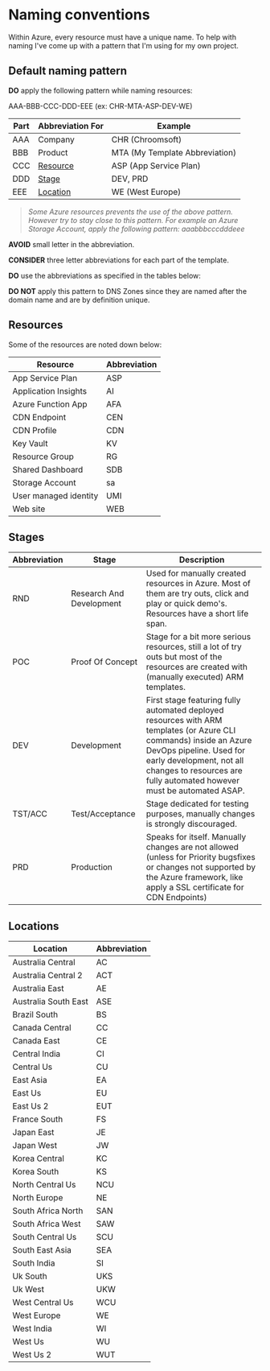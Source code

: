 # Naming conventions
Within Azure, every resource must have a unique name. To help with naming I've come up with a pattern that I'm using for my own project.

## Default naming pattern

**DO** apply the following pattern while naming resources:

 AAA-BBB-CCC-DDD-EEE (ex: CHR-MTA-ASP-DEV-WE)

| Part | Abbreviation For | Example
| ---- | -----------| ---
| AAA  | Company | CHR (Chroomsoft)
| BBB  | Product | MTA (My Template Abbreviation)
| CCC  | [Resource](#resources) | ASP (App Service Plan)
| DDD  | [Stage](#stages) | DEV, PRD
| EEE  | [Location](#locations) | WE (West Europe)

> *Some Azure resources prevents the use of the above pattern. However try to stay close to this pattern. For example an Azure Storage Account, apply the following pattern: aaabbbcccdddeee*

**AVOID** small letter in the abbreviation.

**CONSIDER** three letter abbreviations for each part of the template. 

**DO** use the abbreviations as specified in the tables below:

**DO NOT** apply this pattern to DNS Zones since they are named after the domain name and are by definition unique. 

## Resources
Some of the resources are noted down below:

| Resource           | Abbreviation 
| ------------------ | ---
|App Service Plan|ASP
|Application Insights|AI
|Azure Function App|AFA
|CDN Endpoint|CEN
|CDN Profile|CDN
|Key Vault|KV
|Resource Group|RG
|Shared Dashboard|SDB
|Storage Account|sa
|User managed identity|UMI
|Web site|WEB

## Stages
| Abbreviation | Stage | Description
| --- | --- | ---
| RND | Research And Development | Used for manually created resources in Azure. Most of them are try outs, click and play or quick demo's. Resources have a short life span. 
| POC | Proof Of Concept | Stage for a bit more serious resources, still a lot of try outs but most of the resources are created with (manually executed) ARM templates.
| DEV | Development | First stage featuring fully automated deployed resources with ARM templates (or Azure CLI commands) inside an Azure DevOps pipeline. Used for early development, not all changes to resources are fully automated however must be automated ASAP.
| TST/ACC | Test/Acceptance | Stage dedicated for testing purposes, manually changes is strongly discouraged.
| PRD | Production | Speaks for itself. Manually changes are not allowed (unless for Priority bugsfixes or changes not supported by the Azure framework, like apply a SSL certificate for CDN Endpoints)

## Locations

| Location      | Abbreviation |
| --- | ---
|Australia Central|AC
|Australia Central 2|ACT
|Australia East|AE
|Australia South East|ASE
|Brazil South|BS
|Canada Central|CC
|Canada East|CE
|Central India|CI
|Central Us|CU
|East Asia|EA
|East Us|EU
|East Us 2|EUT
|France South|FS
|Japan East|JE
|Japan West|JW
|Korea Central|KC
|Korea South|KS
|North Central Us|NCU
|North Europe|NE
|South Africa North|SAN
|South Africa West|SAW
|South Central Us|SCU
|South East Asia|SEA
|South India|SI
|Uk South|UKS
|Uk West|UKW
|West Central Us|WCU
|West Europe|WE
|West India|WI
|West Us|WU
|West Us 2|WUT